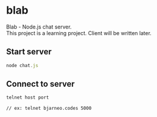 blab
====

Blab - Node.js chat server.
<br />
This project is a learning project. Client will be written later.

## Start server
```javascript
node chat.js
```

## Connect to server
```bash
telnet host port

// ex: telnet bjarneo.codes 5000
```
